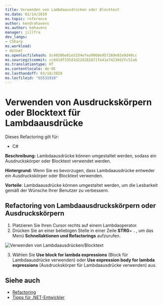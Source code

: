 ```yaml
---
title: Verwenden von Lambdaausdrücken oder Blocktext
ms.date: 02/14/2019
ms.topic: reference
author: kendrahavens
ms.author: kehavens
manager: jillfra
dev_langs:
- CSharp
ms.workload:
- dotnet
ms.openlocfilehash: 5c46506e81e5334efea9060e957269e92e9d49cc
ms.sourcegitcommit: cc841df335d1d22d281871fe41e74238d2fc52a6
ms.translationtype: HT
ms.contentlocale: de-DE
ms.lasthandoff: 03/18/2020
ms.locfileid: "65531918"
---
```

# <a name="use-expression-body-or-block-body-for-lambda-expressions"></a>Verwenden von Ausdruckskörpern oder Blocktext für Lambdaausdrücke

Dieses Refactoring gilt für:

- C#

**Beschreibung:** Lambdaausdrücke können umgestaltet werden, sodass ein Ausdruckskörper oder Blocktext verwendet werden.

**Hintergrund:** Wenn Sie es bevorzugen, dass Lambdaausdrücke entweder ein Ausdruckskörper oder Blocktext verwenden.

**Vorteile**: Lambdaausdrücke können umgestaltet werden, um die Lesbarkeit gemäß der Wünsche Ihrer Benutzer zu verbessern.

## <a name="lambda-expression-body-or-block-body-refactoring"></a>Refactoring von Lambdaausdruckskörpern oder Ausdruckskörpern

1. Platzieren Sie Ihren Cursor rechts auf einem Lambdaoperator.
2. Drücken Sie an einer beliebigen Stelle in einer Zeile **STRG**+ **.** , um das Menü **Schnellaktionen und Refactorings** aufzurufen.

  ![Verwenden von Lambdaausdrücken/Blocktext](media/block-body-lambda.png)

3. Wählen Sie **Use block for lambda expressions** (Block für Lambdaausdrücke verwenden) oder **Use expression body for lambda expressions** (Ausdruckskörper für Lambdaausdrücke verwenden) aus.

## <a name="see-also"></a>Siehe auch

- [Refactoring](../refactoring-in-visual-studio.md)
- [Tipps für .NET-Entwickler](../csharp-developer-productivity.md)